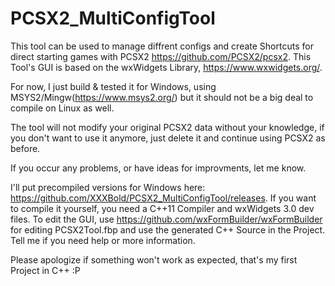 # PCSX2_MultiConfigTool

This tool can be used to manage diffrent configs and create Shortcuts for direct starting games with PCSX2 https://github.com/PCSX2/pcsx2.
This Tool's GUI is based on the wxWidgets Library, https://www.wxwidgets.org/.

For now, I just build & tested it for Windows, using MSYS2/Mingw(https://www.msys2.org/) but it should not be a big deal to compile on Linux as well.

The tool will not modify your original PCSX2 data without your knowledge, if you don't want to use it anymore, just delete it and continue using PCSX2 as before.

If you occur any problems, or have ideas for improvments, let me know.

I'll put precompiled versions for Windows here: https://github.com/XXXBold/PCSX2_MultiConfigTool/releases. 
If you want to compile it yourself, you need a C++11 Compiler and wxWidgets 3.0 dev files. To edit the GUI, use https://github.com/wxFormBuilder/wxFormBuilder for editing PCSX2Tool.fbp and use the generated C++ Source in the Project.
Tell me if you need help or more information.

Please apologize if something won't work as expected, that's my first Project in C++ :P
